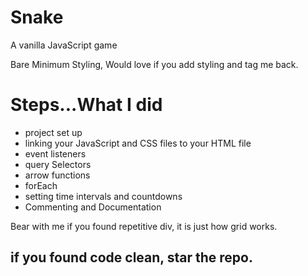 # Snake

A vanilla JavaScript game

Bare Minimum Styling, Would love if you add styling and tag me back.

# Steps...What I did

- project set up
- linking your JavaScript and CSS files to your HTML file
- event listeners
- query Selectors
- arrow functions
- forEach
- setting time intervals and countdowns
- Commenting and Documentation

Bear with me if you found repetitive div, it is just how grid works.

<h2>if you found code clean, star the repo.<h2>
